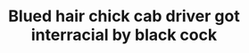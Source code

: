 ---
layout: post
title: Blued hair chick cab driver got interracial by black cock
duration: '06:54'
view: 250
rate: 2
video: 'https://flashservice.xvideos.com/embedframe/25339355'
category: 
 - black
 - fake-taxi
tags: 
 - big-black-cock
priority: 0.9
changefreq: daily
---